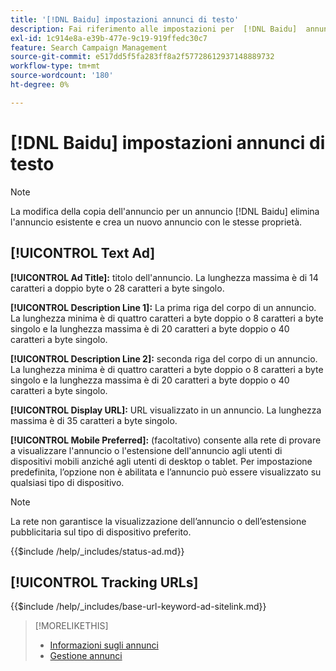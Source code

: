 ```yaml
---
title: '[!DNL Baidu] impostazioni annunci di testo'
description: Fai riferimento alle impostazioni per  [!DNL Baidu]  annunci di testo.
exl-id: 1c914e8a-e39b-477e-9c19-919ffedc30c7
feature: Search Campaign Management
source-git-commit: e517dd5f5fa283ff8a2f57728612937148889732
workflow-type: tm+mt
source-wordcount: '180'
ht-degree: 0%

---
```


# [!DNL Baidu] impostazioni annunci di testo

>[!NOTE]
>
>La modifica della copia dell&#39;annuncio per un annuncio [!DNL Baidu] elimina l&#39;annuncio esistente e crea un nuovo annuncio con le stesse proprietà.

## [!UICONTROL Text Ad]

**[!UICONTROL Ad Title]:** titolo dell&#39;annuncio. La lunghezza massima è di 14 caratteri a doppio byte o 28 caratteri a byte singolo.

**[!UICONTROL Description Line 1]:** La prima riga del corpo di un annuncio. La lunghezza minima è di quattro caratteri a byte doppio o 8 caratteri a byte singolo e la lunghezza massima è di 20 caratteri a byte doppio o 40 caratteri a byte singolo.

**[!UICONTROL Description Line 2]:** seconda riga del corpo di un annuncio. La lunghezza minima è di quattro caratteri a byte doppio o 8 caratteri a byte singolo e la lunghezza massima è di 20 caratteri a byte doppio o 40 caratteri a byte singolo.

**[!UICONTROL Display URL]:** URL visualizzato in un annuncio. La lunghezza massima è di 35 caratteri a byte singolo.

**[!UICONTROL Mobile Preferred]:** (facoltativo) consente alla rete di provare a visualizzare l&#39;annuncio o l&#39;estensione dell&#39;annuncio agli utenti di dispositivi mobili anziché agli utenti di desktop o tablet. Per impostazione predefinita, l’opzione non è abilitata e l’annuncio può essere visualizzato su qualsiasi tipo di dispositivo.

>[!NOTE]
>
>La rete non garantisce la visualizzazione dell’annuncio o dell’estensione pubblicitaria sul tipo di dispositivo preferito.

<!-- **[!UICONTROL Status]:** -->

{{$include /help/_includes/status-ad.md}}

## [!UICONTROL Tracking URLs]

<!-- **[!UICONTROL Base URl]:** -->

{{$include /help/_includes/base-url-keyword-ad-sitelink.md}}

>[!MORELIKETHIS]
>
>* [Informazioni sugli annunci](ad-about.md)
>* [Gestione annunci](ad-manage.md)
